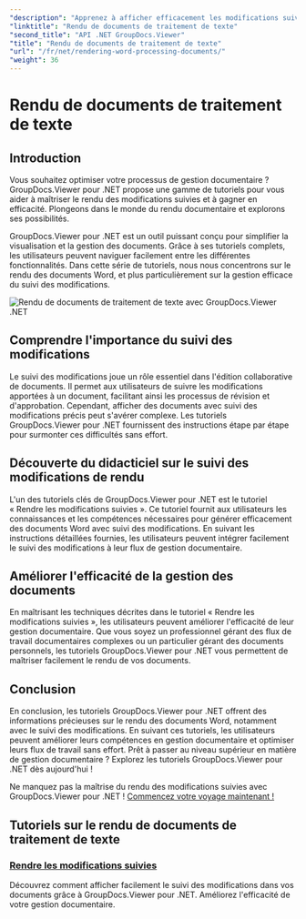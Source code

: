 ```yaml
---
"description": "Apprenez à afficher efficacement les modifications suivies dans vos documents Word grâce à GroupDocs.Viewer pour .NET. Améliorez vos compétences en gestion documentaire."
"linktitle": "Rendu de documents de traitement de texte"
"second_title": "API .NET GroupDocs.Viewer"
"title": "Rendu de documents de traitement de texte"
"url": "/fr/net/rendering-word-processing-documents/"
"weight": 36
---
```


# Rendu de documents de traitement de texte


## Introduction

Vous souhaitez optimiser votre processus de gestion documentaire ? GroupDocs.Viewer pour .NET propose une gamme de tutoriels pour vous aider à maîtriser le rendu des modifications suivies et à gagner en efficacité. Plongeons dans le monde du rendu documentaire et explorons ses possibilités.

GroupDocs.Viewer pour .NET est un outil puissant conçu pour simplifier la visualisation et la gestion des documents. Grâce à ses tutoriels complets, les utilisateurs peuvent naviguer facilement entre les différentes fonctionnalités. Dans cette série de tutoriels, nous nous concentrons sur le rendu des documents Word, et plus particulièrement sur la gestion efficace du suivi des modifications.

![Rendu de documents de traitement de texte avec GroupDocs.Viewer .NET](/viewer/rendering-word-processing-documents/image.png)

## Comprendre l'importance du suivi des modifications

Le suivi des modifications joue un rôle essentiel dans l'édition collaborative de documents. Il permet aux utilisateurs de suivre les modifications apportées à un document, facilitant ainsi les processus de révision et d'approbation. Cependant, afficher des documents avec suivi des modifications précis peut s'avérer complexe. Les tutoriels GroupDocs.Viewer pour .NET fournissent des instructions étape par étape pour surmonter ces difficultés sans effort.

## Découverte du didacticiel sur le suivi des modifications de rendu

L'un des tutoriels clés de GroupDocs.Viewer pour .NET est le tutoriel « Rendre les modifications suivies ». Ce tutoriel fournit aux utilisateurs les connaissances et les compétences nécessaires pour générer efficacement des documents Word avec suivi des modifications. En suivant les instructions détaillées fournies, les utilisateurs peuvent intégrer facilement le suivi des modifications à leur flux de gestion documentaire.

## Améliorer l'efficacité de la gestion des documents

En maîtrisant les techniques décrites dans le tutoriel « Rendre les modifications suivies », les utilisateurs peuvent améliorer l'efficacité de leur gestion documentaire. Que vous soyez un professionnel gérant des flux de travail documentaires complexes ou un particulier gérant des documents personnels, les tutoriels GroupDocs.Viewer pour .NET vous permettent de maîtriser facilement le rendu de vos documents.

## Conclusion

En conclusion, les tutoriels GroupDocs.Viewer pour .NET offrent des informations précieuses sur le rendu des documents Word, notamment avec le suivi des modifications. En suivant ces tutoriels, les utilisateurs peuvent améliorer leurs compétences en gestion documentaire et optimiser leurs flux de travail sans effort. Prêt à passer au niveau supérieur en matière de gestion documentaire ? Explorez les tutoriels GroupDocs.Viewer pour .NET dès aujourd'hui !

Ne manquez pas la maîtrise du rendu des modifications suivies avec GroupDocs.Viewer pour .NET ! [Commencez votre voyage maintenant !](./render-tracked-changes/)
## Tutoriels sur le rendu de documents de traitement de texte
### [Rendre les modifications suivies](./render-tracked-changes/)
Découvrez comment afficher facilement le suivi des modifications dans vos documents grâce à GroupDocs.Viewer pour .NET. Améliorez l'efficacité de votre gestion documentaire.
